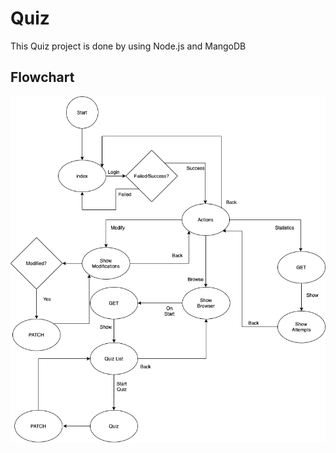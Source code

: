 # Quiz
 This Quiz project is done by using Node.js and MangoDB
 ## Flowchart
 ![flowchar](QuizPics/frontend-flowchart.png)
